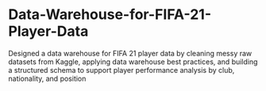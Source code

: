 # Data-Warehouse-for-FIFA-21-Player-Data
Designed a data warehouse for FIFA 21 player data by cleaning messy raw datasets from Kaggle, applying data warehouse best practices, and building a structured schema to support player performance analysis by club, nationality, and position
